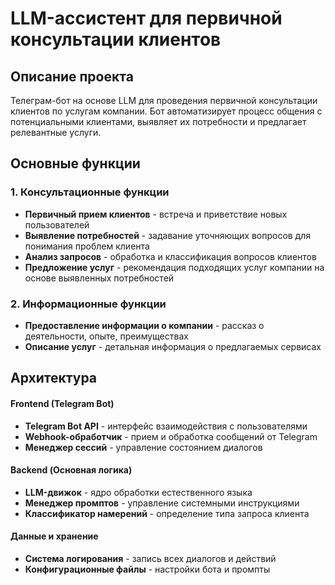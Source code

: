 # LLM-ассистент для первичной консультации клиентов

## Описание проекта

Телеграм-бот на основе LLM для проведения первичной консультации клиентов по услугам компании. Бот автоматизирует процесс общения с потенциальными клиентами, выявляет их потребности и предлагает релевантные услуги.

## Основные функции

### 1. Консультационные функции
- **Первичный прием клиентов** - встреча и приветствие новых пользователей
- **Выявление потребностей** - задавание уточняющих вопросов для понимания проблем клиента
- **Анализ запросов** - обработка и классификация вопросов клиентов
- **Предложение услуг** - рекомендация подходящих услуг компании на основе выявленных потребностей

### 2. Информационные функции
- **Предоставление информации о компании** - рассказ о деятельности, опыте, преимуществах
- **Описание услуг** - детальная информация о предлагаемых сервисах

## Архитектура

#### Frontend (Telegram Bot)
- **Telegram Bot API** - интерфейс взаимодействия с пользователями
- **Webhook-обработчик** - прием и обработка сообщений от Telegram
- **Менеджер сессий** - управление состоянием диалогов

#### Backend (Основная логика)
- **LLM-движок** - ядро обработки естественного языка
- **Менеджер промптов** - управление системными инструкциями
- **Классификатор намерений** - определение типа запроса клиента


#### Данные и хранение
- **Система логирования** - запись всех диалогов и действий
- **Конфигурационные файлы** - настройки бота и промпты



